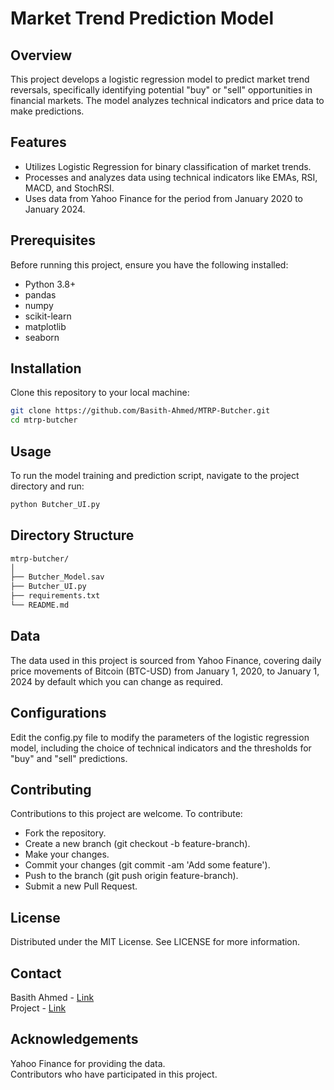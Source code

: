 # Market Trend Prediction Model

## Overview
This project develops a logistic regression model to predict market trend reversals, specifically identifying potential "buy" or "sell" opportunities in financial markets. The model analyzes technical indicators and price data to make predictions.

## Features
- Utilizes Logistic Regression for binary classification of market trends.
- Processes and analyzes data using technical indicators like EMAs, RSI, MACD, and StochRSI.
- Uses data from Yahoo Finance for the period from January 2020 to January 2024.

## Prerequisites
Before running this project, ensure you have the following installed:
- Python 3.8+
- pandas
- numpy
- scikit-learn
- matplotlib
- seaborn

## Installation
Clone this repository to your local machine:
```bash
git clone https://github.com/Basith-Ahmed/MTRP-Butcher.git
cd mtrp-butcher
```

## Usage
To run the model training and prediction script, navigate to the project directory and run:
```bash
python Butcher_UI.py
```

## Directory Structure
```bash
mtrp-butcher/
│
├── Butcher_Model.sav
├── Butcher_UI.py
├── requirements.txt
└── README.md
```

## Data
The data used in this project is sourced from Yahoo Finance, covering daily price movements of Bitcoin (BTC-USD) from January 1, 2020, to January 1, 2024 by default which you can change as required.

## Configurations
Edit the config.py file to modify the parameters of the logistic regression model, including the choice of technical indicators and the thresholds for "buy" and "sell" predictions.

## Contributing
Contributions to this project are welcome. To contribute: <br/>

- Fork the repository. <br/>
- Create a new branch (git checkout -b feature-branch).<br/>
- Make your changes.<br/>
- Commit your changes (git commit -am 'Add some feature').<br/>
- Push to the branch (git push origin feature-branch).<br/>
- Submit a new Pull Request.<br/>

## License
Distributed under the MIT License. See LICENSE for more information.

## Contact
Basith Ahmed - [Link](https://www.linkedin.com/in/basith-ahmed/) <br/>
Project - [Link](https://github.com/Basith-Ahmed/MTRP-Butcher)

## Acknowledgements
Yahoo Finance for providing the data.<br/>
Contributors who have participated in this project.
